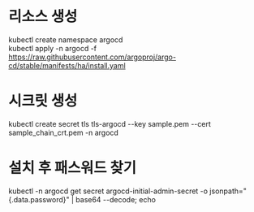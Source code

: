 # 리소스 생성   
kubectl create namespace argocd   
kubectl apply -n argocd -f https://raw.githubusercontent.com/argoproj/argo-cd/stable/manifests/ha/install.yaml   

# 시크릿 생성   
kubectl create secret tls tls-argocd --key sample.pem --cert sample_chain_crt.pem -n argocd   

# 설치 후 패스워드 찾기    
kubectl -n argocd get secret argocd-initial-admin-secret -o jsonpath="{.data.password}" | base64 --decode; echo  

